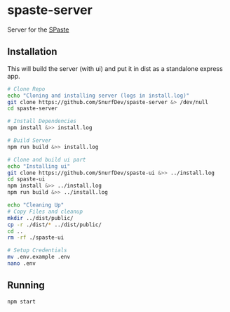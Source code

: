 # spaste-server
Server for the [SPaste](https://paste.snurf.dev)

## Installation
This will build the server (with ui) and put it in dist as a standalone express app.
```bash
# Clone Repo
echo "Cloning and installing server (logs in install.log)"
git clone https://github.com/SnurfDev/spaste-server &> /dev/null
cd spaste-server

# Install Dependencies
npm install &>> install.log

# Build Server
npm run build &>> install.log

# Clone and build ui part
echo "Installing ui"
git clone https://github.com/SnurfDev/spaste-ui &>> ../install.log
cd spaste-ui
npm install &>> ../install.log
npm run build &>> ../install.log

echo "Cleaning Up"
# Copy Files and cleanup
mkdir ../dist/public/
cp -r ./dist/* ../dist/public/
cd ..
rm -rf ./spaste-ui

# Setup Credentials
mv .env.example .env
nano .env
```

## Running
```bash
npm start
```